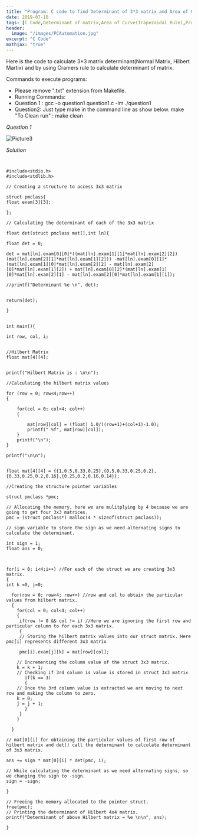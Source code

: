 ```yaml
---
title: "Program: C code to find Determinant of 3*3 matrix and Area of Curve(Trapezoidal Rule)"
date: 2019-07-10
tags: [C Code,Determinant of matrix,Area of Curve(Trapezoidal Rule),Programming, Cramers Rule, Hilbert Matrix]
header:
  image: "/images/PCAutomation.jpg"
excerpt: "C Code"
mathjax: "true"
---
```


Here is the code to calculate  3*3 matrix determinant(Normal Matrix, Hilbert Martix) and by using Cramers rule to calculate determinant of matrix.


Commands to execute programs:

* Please remove ".txt" extension from Makefile.
* Running Commands:
* Question 1 :
  gcc -o question1 question1.c -lm
  ./question1
* Question2: Just type make in the command line as show below.
  make
  "To Clean run" : make clean

*Question 1*

<img src="{{ site.url }}{{ site.baseurl }}/images/ICHEC/Picture3.jpg" alt="Picture3">

*Solution*



```


#include<stdio.h>
#include<stdlib.h>

// Creating a structure to access 3x3 matrix

struct pmclass{
float exam[3][3];

};

// Calculating the determinant of each of the 3x3 matrix

float det(struct pmclass mat[],int ln){

float det = 0;

det = mat[ln].exam[0][0]*((mat[ln].exam[1][1]*mat[ln].exam[2][2]) (mat[ln].exam[2][1]*mat[ln].exam[1][2])) -mat[ln].exam[0][1]*(mat[ln].exam[1][0]*mat[ln].exam[2][2] - mat[ln].exam[2][0]*mat[ln].exam[1][2]) + mat[ln].exam[0][2]*(mat[ln].exam[1][0]*mat[ln].exam[2][1] - mat[ln].exam[2][0]*mat[ln].exam[1][1]);

//printf("Determinant %e \n", det);


return(det);

}


int main(){

int row, col, i;


//Hilbert Matrix
float mat[4][4];


printf("Hilbert Matrix is : \n\n");

//Calculating the hilbert matrix values

for (row = 0; row<4;row++)
{

	for(col = 0; col<4; col++)
	{

		mat[row][col] = (float) 1.0/((row+1)+(col+1)-1.0);
		printf(" %f", mat[row][col]);
	}
	printf("\n");
}

printf("\n\n");


float mat[4][4] = {{1,0.5,0.33,0.25},{0.5,0.33,0.25,0.2},{0.33,0.25,0.2,0.16},{0.25,0.2,0.16,0.14}};

//Creating the structure pointer variables

struct pmclass *pmc;

// Allocating the memory, here we are mulitplying by 4 because we are going to get four 3x3 matrices.
pmc = (struct pmclass*) malloc(4 * sizeof(struct pmclass));

// sign variable to store the sign as we need alternating signs to calculate the determinant.

int sign = 1;
float ans = 0;



for(i = 0; i<4;i++) //For each of the struct we are creating 3x3 matrix.
{
int k =0, j=0;

  for(row = 0; row<4; row++) //row and col to obtain the particular values from hilbert matrix.
  {
    for(col = 0; col<4; col++)
    {
     if(row != 0 && col != i) //Here we are ignoring the first row and particular column to for each 3x3 matrix.
     {
     // Storing the hilbert matrix values into our struct matrix. Here pmc[i] represents different 3x3 matrix

     pmc[i].exam[j][k] = mat[row][col];

	// Incrementing the column value of the struct 3x3 matrix.
	k = k + 1;
	// Checking if 3rd column is value is stored in struct 3x3 matrix
       if(k == 3)
       {
	// Once the 3rd column value is extracted we are moving to next row and making the column to zero.
	k = 0;
	j = j + 1;
       }
     }
    }

  }

// mat[0][i] for obtaining the particular values of first row of hilbert matrix and det() call the determinant to calculate determinant of 3x3 matrix.

ans += sign * mat[0][i] * det(pmc, i);

// While calculating the determinant as we need alternating signs, so we changing the sign to -sign.
sign = -sign;

}

// Freeing the memory allocated to the pointer struct.
free(pmc);
// Printing the determinant of Hilbert 4x4 matrix.
printf("Determinant of above Hilbert matrix = %e \n\n", ans);

}

```
